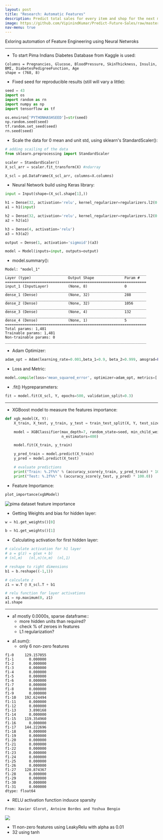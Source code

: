 ```yaml
---
layout: post
title: "Research: Automatic Features"
description: Predict total sales for every item and shop for the next month, from a time-series dataset consisting of daily sales data
image: https://github.com/VipinindKumar/Predict-Future-Sales/raw/master/feature_importance/exttr.png
nav-menu: true
---
```


Exloring automation of Feature Engineering using Neural Netwroks

<hr>


* To start Pima Indians Diabetes Database from Kaggle is used:
```
Columns = Pregnancies, Glucose, BloodPressure, SkinThickness, Insulin, BMI, DiabetesPedigreeFunction, Age
shape = (768, 8)
```



* Fixed seed for reproducible results (still will vary a little):

```python
seed = 43
import os
import random as rn
import numpy as np
import tensorflow as tf

os.environ['PYTHONHASHSEED']=str(seed)
np.random.seed(seed)
tf.random.set_seed(seed)
rn.seed(seed)
```


* Scale the data for 0 mean and unit std, using sklearn's StandardScaler():

```python
# adding scailing of the data
from sklearn.preprocessing import StandardScaler

scaler = StandardScaler()
X_scl_arr = scaler.fit_transform(X) #ndarray

X_scl = pd.DataFrame(X_scl_arr, columns=X.columns)
```


* Neural Network build using Keras library:

```python
input = Input(shape=(X_scl.shape[1],))

h1 = Dense(32, activation='relu', kernel_regularizer=regularizers.l2(0.03))
a1 = h1(input)

h2 = Dense(32, activation='relu', kernel_regularizer=regularizers.l2(0.03))
a2 = h2(a1)

h3 = Dense(4, activation='relu')
a3 = h3(a2)

output = Dense(1, activation='sigmoid')(a3)

model = Model(inputs=input, outputs=output)
```



* model.summary():

```
Model: "model_1"
_________________________________________________________________
Layer (type)                 Output Shape              Param #   
=================================================================
input_1 (InputLayer)         (None, 8)                 0         
_________________________________________________________________
dense_1 (Dense)              (None, 32)                288       
_________________________________________________________________
dense_2 (Dense)              (None, 32)                1056      
_________________________________________________________________
dense_3 (Dense)              (None, 4)                 132       
_________________________________________________________________
dense_4 (Dense)              (None, 1)                 5         
=================================================================
Total params: 1,481
Trainable params: 1,481
Non-trainable params: 0
_________________________________________________________________
```



* Adam Optimizer:

```python
adam_opt = Adam(learning_rate=0.001,beta_1=0.9, beta_2=0.999, amsgrad=False)
```



* Loss and Metric:

```python
model.compile(loss='mean_squared_error', optimizer=adam_opt, metrics=['accuracy'])
```



* .fit() Hypreparameters:

```python
fit = model.fit(X_scl, Y, epochs=500, validation_split=0.3)
```
<hr>



* XGBoost model to measure the features importance:

```python
def xgb_model(X, Y):
    X_train, X_test, y_train, y_test = train_test_split(X, Y, test_size=0.3, random_state=seed)

    model = XGBClassifier(max_depth=7, random_state=seed, min_child_weight=15, learning_rate=0.001,
                          n_estimators=400)

    model.fit(X_train, y_train)

    y_pred_train = model.predict(X_train)
    y_pred = model.predict(X_test)

    # evaluate predictions
    print("Train: %.2f%%" % (accuracy_score(y_train, y_pred_train) * 100.0))
    print("Test: %.2f%%" % (accuracy_score(y_test, y_pred) * 100.0))
```



* Feature Importamce:

```python
plot_importance(xgbModel)
```
![pima dataset feature importance](images/pima_feature_importance.png)



* Getting Weights and bias for hidden layer:

```python
w = h1.get_weights()[0]

b = h1.get_weights()[1]
```



* Calculating activation for first hidden layer:

```python
# calculate activation for h1 layer
# a = g(z) = g(wx + b)
# (nl,m)   (nl,n)(n,m)  (nl,1)

# reshape to right dimensions
b1 = b.reshape((-1,1))

# calculate z
z1 = w.T @ X_scl.T + b1

# relu function for layer activations
a1 = np.maximum(0, z1)
a1.shape
```
<hr>

* a1 mostly 0.0000s, sparse dataframe::
    - more hidden units than required?
    - check % of zeroes in features
    - L1 regularization?
- a1.sum():
    - only 6 non-zero features

```
f1-0     129.157055
f1-1       0.000000
f1-2       0.000000
f1-3       0.000000
f1-4       0.000000
f1-5       0.000000
f1-6       0.000000
f1-7       0.000000
f1-8       0.000000
f1-9       0.000000
f1-10    192.624494
f1-11      0.000000
f1-12      0.000000
f1-13      3.890168
f1-14      0.000000
f1-15    119.354960
f1-16      0.000000
f1-17    144.222696
f1-18      0.000000
f1-19      0.000000
f1-20      0.000000
f1-21      0.000000
f1-22      0.000000
f1-23      0.000000
f1-24      0.000000
f1-25      0.000000
f1-26      0.000000
f1-27    120.874367
f1-28      0.000000
f1-29      0.000000
f1-30      0.000000
f1-31      0.000000
dtype: float64
```

- RELU activation function induuce sparsity

```
From: Xavier Glorot, Antoine Bordes and Yoshua Bengio
```

![](images/reluActivation.png)



- 11 non-zero features using LeakyRelu with alpha as 0.01
- 32 using tanh
